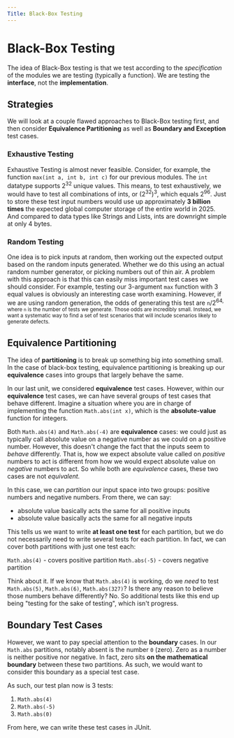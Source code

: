 ```yaml
---
Title: Black-Box Testing
---
```


# Black-Box Testing

The idea of Black-Box testing is that we test according to the *specification* of the modules we are testing (typically a function). We are testing the **interface**, not the **implementation**.

## Strategies

We will look at a couple flawed approaches to Black-Box testing first, and then consider **Equivalence Partitioning** as well as **Boundary and Exception** test cases.

### Exhaustive Testing

Exhaustive Testing is almost never feasible. Consider, for example, the function `max(int a, int b, int c)` for our previous modules. The `int` datatype supports 2<sup>32</sup> unique values. This means, to test exhaustively, we would have to test all combinations of ints, or (2<sup>32</sup>)<sup>3</sup>, which equals 2<sup>96</sup>. Just to store these test input numbers would use up approximately **3 billion times** the expected global computer storage of the entire world in 2025. And compared to data types like Strings and Lists, ints are downright simple at only 4 bytes.

### Random Testing

One idea is to pick inputs at random, then working out the expected output based on the random inputs generated. Whether we do this using an actual random number generator, or picking numbers out of thin air. A problem with this approach is that this can easily miss important test cases we should consider. For example, testing our 3-argument `max` function with 3 equal values is obviously an interesting case worth examining. However, if we are using random generation, the odds of generating this test are `n`/2<sup>64, where `n` is the number of tests we generate. Those odds are incredibly small. Instead, we want a systematic way to find a set of test scenarios that will include scenarios likely to generate defects.

## Equivalence Partitioning

The idea of **partitioning** is to break up something big into something small. In the case of black-box testing, equivalence partitioning is breaking up our **equivalence** cases into groups that largely behave the same.

In our last unit, we considered **equivalence** test cases. However, within our **equivalence** test cases, we can have several groups of test cases that behave different. Imagine a situation where you are in charge of implementing the function `Math.abs(int x)`, which is the **absolute-value** function for integers.

Both `Math.abs(4)` and `Math.abs(-4)` are **equivalence** cases: we could just as typically call absolute value on a negative number as we could on a positive number. However, this doesn't change the fact that the inputs seem to *behave* differently. That is, how we expect absolute value called on *positive* numbers to act is different from how we would expect absolute value on *negative* numbers to act. So while both are *equivalence* cases, these two cases are not *equivalent.*

In this case, we can *partition* our input space into two groups: positive numbers and negative numbers. From there, we can say:

* absolute value basically acts the same for all positive inputs
* absolute value basically acts the same for all negative inputs

This tells us we want to write **at least one test** for each partition, but we do not necessarily need to write several tests for each partition. In fact, we can cover both partitions with just one test each:

`Math.abs(4)` - covers positive partition
`Math.abs(-5)` - covers negative partition

Think about it. If we know that `Math.abs(4)` is working, do we *need* to test `Math.abs(5)`, `Math.abs(6)`, `Math.abs(327)`? Is there any reason to believe those numbers behave differently? No. So additional tests like this end up being "testing for the sake of testing", which isn't progress.

## Boundary Test Cases

However, we want to pay special attention to the **boundary** cases. In our `Math.abs` partitions, notably absent is the number `0` (zero). Zero as a number is neither positive nor negative. In fact, zero sits **on the mathematical boundary** between these two partitions. As such, we would want to consider this boundary as a
special test case.

As such, our test plan now is 3 tests:

1. `Math.abs(4)`
2. `Math.abs(-5)`
3. `Math.abs(0)`

From here, we can write these test cases in JUnit.

